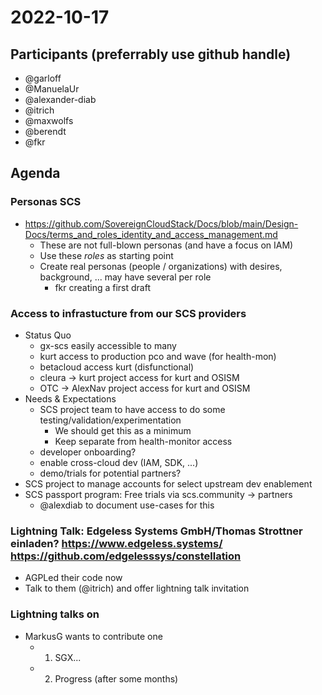# 2022-10-17
## Participants (preferrably use github handle)
* @garloff
* @ManuelaUr
* @alexander-diab
* @itrich
* @maxwolfs
* @berendt
* @fkr

## Agenda

### Personas SCS

* https://github.com/SovereignCloudStack/Docs/blob/main/Design-Docs/terms_and_roles_identity_and_access_management.md
  * These are not full-blown personas (and have a focus on IAM)
  * Use these *roles* as starting point
  * Create real personas (people / organizations) with desires, background, ... may have several per role
    * fkr creating a first draft

### Access to infrastucture from our SCS providers

* Status Quo
  * gx-scs easily accessible to many
  * kurt access to production pco and wave (for health-mon)
  * betacloud access kurt (disfunctional)
  * cleura -> kurt project access for kurt and OSISM
  * OTC -> AlexNav project access for kurt and OSISM
* Needs & Expectations
  * SCS project team to have access to do some testing/validation/experimentation
    * We should get this as a minimum
    * Keep separate from health-monitor access
  * developer onboarding?
  * enable cross-cloud dev (IAM, SDK, ...)
  * demo/trials for potential partners?
* SCS project to manage accounts for select upstream dev enablement
* SCS passport program: Free trials via scs.community -> partners
  * @alexdiab to document use-cases for this

### Lightning Talk: Edgeless Systems GmbH/Thomas Strottner einladen? https://www.edgeless.systems/  https://github.com/edgelesssys/constellation

* AGPLed their code now
* Talk to them (@itrich) and offer lightning talk invitation 

### Lightning talks on 

* MarkusG wants to contribute one
  * 1. SGX...
  * 2. Progress (after some months)

